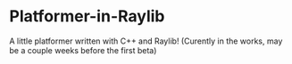 # Platformer-in-Raylib
A little platformer written with C++ and Raylib! (Curently in the works, may be a couple weeks before the first beta)
